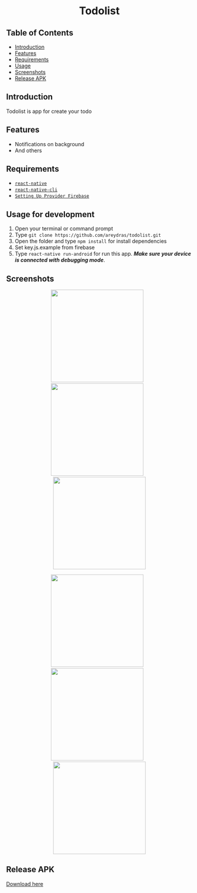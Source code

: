 <h1 align='center'>Todolist</h1>

## Table of Contents

- [Introduction](#introduction)
- [Features](#features)
- [Requirements](#requirements)
- [Usage](#usage-for-development)
- [Screenshots](#screenshots)
- [Release APK](#release-apk)

## Introduction
Todolist is app for create your todo

## Features
* Notifications on background
* And others

## Requirements
* [`react-native`](https://facebook.github.io/react-native/docs/getting-started)
* [`react-native-cli`](https://facebook.github.io/react-native/docs/getting-started)
* [`Setting Up Provider Firebase`](https://console.firebase.google.com)

## Usage for development
1. Open your terminal or command prompt
2. Type `git clone https://github.com/areydras/todolist.git`
3. Open the folder and type `npm install` for install dependencies
5. Set key.js.example from firebase
6. Type `react-native run-android` for run this app. ***Make sure your device is connected with debugging mode***.


## Screenshots
  <p align="center">
    <span>
      <img src="https://imgur.com/BFDIY8J.jpeg" width="250px" />
      &nbsp;&nbsp;
      <img src="https://imgur.com/NWeP2tj.jpeg" width="250px" />
      &nbsp;&nbsp;
      <img src="https://imgur.com/53xEMzO.jpeg" width="250px" />
    </span>
  </p>
<p align="center">
    <span>
      <img src="https://imgur.com/mh2Caev.jpeg" width="250px" />
      &nbsp;&nbsp;
      <img src="https://imgur.com/61MBkWY.jpeg" width="250px" />
      &nbsp;&nbsp;
      <img src="https://imgur.com/LpEW9ie.jpeg" width="250px" />
    </span>
  </p>
  
## Release APK
<a href="https://bit.ly/35UtUNp">
  Download here
</a>
